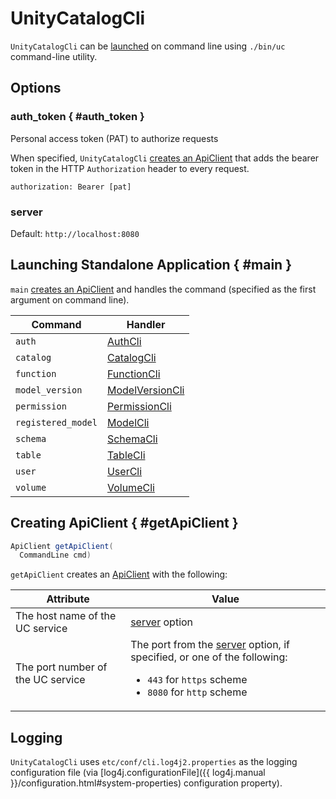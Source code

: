 # UnityCatalogCli

`UnityCatalogCli` can be [launched](#main) on command line using `./bin/uc` command-line utility.

## Options

### auth_token { #auth_token }

Personal access token (PAT) to authorize requests

When specified, `UnityCatalogCli` [creates an ApiClient](#getApiClient) that adds the bearer token in the HTTP `Authorization` header to every request.

```text
authorization: Bearer [pat]
```

### server

Default: `http://localhost:8080`

## Launching Standalone Application { #main }

`main` [creates an ApiClient](#getApiClient) and handles the command (specified as the first argument on command line).

Command | Handler
-|-
 `auth` | [AuthCli](AuthCli.md)
 `catalog` | [CatalogCli](CatalogCli.md)
 `function` | [FunctionCli](FunctionCli.md)
 `model_version` | [ModelVersionCli](ModelVersionCli.md)
 `permission` | [PermissionCli](PermissionCli.md)
 `registered_model` | [ModelCli](ModelCli.md)
 `schema` | [SchemaCli](SchemaCli.md)
 `table` | [TableCli](TableCli.md)
 `user` | [UserCli](UserCli.md)
 `volume` | [VolumeCli](VolumeCli.md)

## Creating ApiClient { #getApiClient }

```java
ApiClient getApiClient(
  CommandLine cmd)
```

`getApiClient` creates an [ApiClient](../client/ApiClient.md) with the following:

Attribute | Value
-|-
 The host name of the UC service | [server](#server) option
 The port number of the UC service | The port from the [server](#server) option, if specified, or one of the following: <ul><li>`443` for `https` scheme<li>`8080` for `http` scheme</ul>

## Logging

`UnityCatalogCli` uses `etc/conf/cli.log4j2.properties` as the logging configuration file (via [log4j.configurationFile]({{ log4j.manual }}/configuration.html#system-properties) configuration property).
